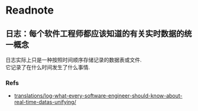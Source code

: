 # Readnote
## 日志：每个软件工程师都应该知道的有关实时数据的统一概念
日志实际上只是一种按照时间顺序存储记录的数据表或文件.   
它记录了在什么时间发生了什么事情.   

### Refs
* [translations/log-what-every-software-engineer-should-know-about-real-time-datas-unifying/](https://github.com/oldratlee/translations/tree/master/log-what-every-software-engineer-should-know-about-real-time-datas-unifying)